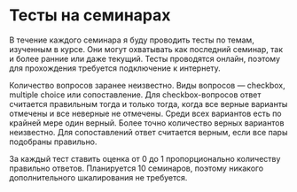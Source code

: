 # Тесты на семинарах

В течение каждого семинара я буду проводить тесты по темам, изученным в курсе. Они могут охватывать как последний семинар, так и более ранние или даже текущий. Тесты проводятся онлайн, поэтому для прохождения требуется подключение к интернету.

Количество вопросов заранее неизвестно. Виды вопросов — checkbox, multiple choice или сопоставление. Для checkbox-вопросов ответ считается правильным тогда и только тогда, когда все верные варианты отмечены и все неверные не отмечены. Среди всех вариантов есть по крайней мере один верный. Более точно количество верных вариантов неизвестно. Для сопоставлений ответ считается верным, если все пары подобраны правильно.

За каждый тест ставить оценка от 0 до 1 пропорционально количеству правильно ответов. Планируется 10 семинаров, поэтому никакого дополнительного шкалирования не требуется.
